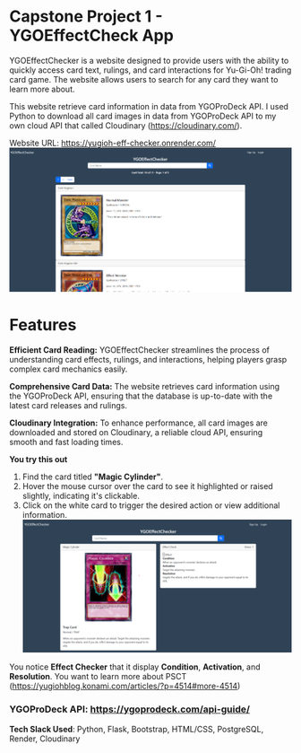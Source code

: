 # Capstone Project 1 - YGOEffectCheck App

YGOEffectChecker is a website designed to provide users with the ability to quickly access card text, rulings, and card interactions for Yu-Gi-Oh! trading card game. The website allows users to search for any card they want to learn more about.

This website retrieve card information in data from YGOProDeck API. I used Python to download all card images in data from YGOProDeck API to my own cloud API that called Cloudinary (https://cloudinary.com/).

Website URL: https://yugioh-eff-checker.onrender.com/
![YGO_EFF_CHECKER_Search](/static/images/search.png)

# Features

**Efficient Card Reading:** YGOEffectChecker streamlines the process of understanding card effects, rulings, and interactions, helping players grasp complex card mechanics easily.

**Comprehensive Card Data:** The website retrieves card information using the YGOProDeck API, ensuring that the database is up-to-date with the latest card releases and rulings.

**Cloudinary Integration:** To enhance performance, all card images are downloaded and stored on Cloudinary, a reliable cloud API, ensuring smooth and fast loading times.

**You try this out**
1. Find the card titled **"Magic Cylinder"**. 
2. Hover the mouse cursor over the card to see it highlighted or raised slightly, indicating it's clickable.
3. Click on the white card to trigger the desired action or view additional information.
![Magic_Cylinder](/static/images/magic_c.png)

You notice **Effect Checker** that it display **Condition**, **Activation**, and **Resolution**. You want to learn more about PSCT (https://yugiohblog.konami.com/articles/?p=4514#more-4514)
### YGOProDeck API: https://ygoprodeck.com/api-guide/


**Tech Slack Used**: Python, Flask, Bootstrap, HTML/CSS, PostgreSQL, Render, Cloudinary
